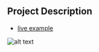 ## Project Description

- [live example](https://learning-zone.github.io/website-templates/css3_seascape_two/)

![alt text](https://github.com/learning-zone/Website-Templates/blob/master/assets/CSS3_seascape_two.png "CSS3_seascape_two")
